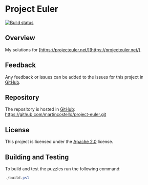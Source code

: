 # Project Euler

[![Build status](https://github.com/martincostello/project-euler/workflows/build/badge.svg?branch=main&event=push)](https://github.com/martincostello/project-euler/actions?query=workflow%3Abuild+branch%3Amain+event%3Apush)

## Overview

My solutions for [https://projecteuler.net/](https://projecteuler.net/).

## Feedback

Any feedback or issues can be added to the issues for this project in [GitHub](https://github.com/martincostello/project-euler/issues).

## Repository

The repository is hosted in [GitHub](https://github.com/martincostello/project-euler): https://github.com/martincostello/project-euler.git

## License

This project is licensed under the [Apache 2.0](https://github.com/martincostello/project-euler/blob/main/LICENSE) license.

## Building and Testing

To build and test the puzzles run the following command:

```powershell
./build.ps1
```
